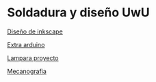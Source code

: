 # Soldadura y diseño UwU


[Diseño de inkscape](https://github.com/Albitah24/Soldadura-y-diseno-UwU/blob/main/inkscape.md#dibujos-de-inkscape-y-apuntes)

[Extra arduino](https://github.com/Albitah24/Soldadura-y-diseno-UwU/blob/main/Arduino.md#documentar-arduino)

[Lampara proyecto](https://github.com/Albitah24/Soldadura-y-diseno-UwU/blob/main/Lampara.md)

[Mecanografia]()
